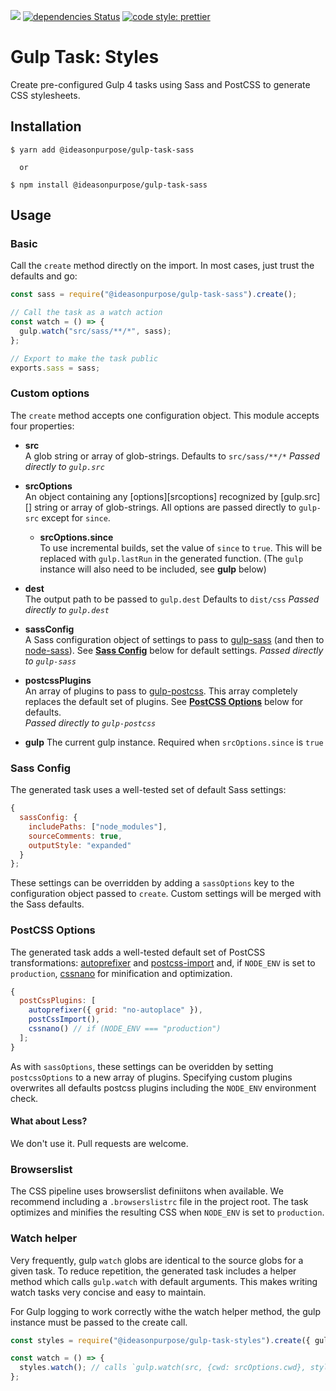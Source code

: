 ![](https://img.shields.io/npm/v/@ideasonpurpose/gulp-task-styles.svg)
[![dependencies Status](https://david-dm.org/ideasonpurpose/gulp-tasks/status.svg?path=packages/gulp-task-styles)](https://david-dm.org/ideasonpurpose/gulp-tasks?path=packages/gulp-task-imagemin)
[![code style: prettier](https://img.shields.io/badge/code_style-prettier-ff69b4.svg)](https://github.com/prettier/prettier)

# Gulp Task: Styles

Create pre-configured Gulp 4 tasks using Sass and PostCSS to generate CSS stylesheets.

## Installation

```
$ yarn add @ideasonpurpose/gulp-task-sass

  or

$ npm install @ideasonpurpose/gulp-task-sass
```

## Usage

### Basic

Call the `create` method directly on the import. In most cases, just trust the defaults and go:

```js
const sass = require("@ideasonpurpose/gulp-task-sass").create();

// Call the task as a watch action
const watch = () => {
  gulp.watch("src/sass/**/*", sass);
};

// Export to make the task public
exports.sass = sass;
```

### Custom options

The `create` method accepts one configuration object. This module accepts four properties:

- **src**  
  A glob string or array of glob-strings. Defaults to `src/sass/**/*`
  _Passed directly to `gulp.src`_

- **srcOptions**  
  An object containing any [options][srcoptions] recognized by [gulp.src][] string or array of glob-strings. All options are passed directly to `gulp-src` except for `since`.

  - **srcOptions.since**  
    To use incremental builds, set the value of `since` to `true`. This will be replaced with `gulp.lastRun` in the generated function. (The `gulp` instance will also need to be included, see **gulp** below)

- **dest**  
  The output path to be passed to `gulp.dest` Defaults to `dist/css`
  _Passed directly to `gulp.dest`_

- **sassConfig**  
  A Sass configuration object of settings to pass to [gulp-sass][] (and then to [node-sass][]). See [**Sass Config**](#sass-config) below for default settings.
  _Passed directly to `gulp-sass`_

- **postcssPlugins**  
  An array of plugins to pass to [gulp-postcss][]. This array completely replaces the default set of plugins. See [**PostCSS Options**](#postcss-options) below for defaults.  
  _Passed directly to `gulp-postcss`_

- **gulp**
  The current gulp instance. Required when `srcOptions.since` is `true`

### Sass Config

The generated task uses a well-tested set of default Sass settings:

```js
{
  sassConfig: {
    includePaths: ["node_modules"],
    sourceComments: true,
    outputStyle: "expanded"
  }
};
```

These settings can be overridden by adding a `sassOptions` key to the configuration object passed to `create`. Custom settings will be merged with the Sass defaults.

### PostCSS Options

The generated task adds a well-tested default set of PostCSS transformations: [autoprefixer][] and [postcss-import][] and, if `NODE_ENV` is set to `production`, [cssnano][] for minification and optimization.

```js
{
  postCssPlugins: [
    autoprefixer({ grid: "no-autoplace" }),
    postCssImport(),
    cssnano() // if (NODE_ENV === "production")
  ];
}
```

As with `sassOptions`, these settings can be overidden by setting `postcssOptions` to a new array of plugins. Specifying custom plugins overwrites all defaults postcss plugins including the `NODE_ENV` environment check.

#### What about Less?

We don't use it. Pull requests are welcome.

### Browserslist

The CSS pipeline uses browserslist definiitons when available. We recommend including a `.browserslistrc` file in the project root. The task optimizes and minifies the resulting CSS when `NODE_ENV` is set to `production`.

### Watch helper

Very frequently, gulp `watch` globs are identical to the source globs for a given task. To reduce repetition, the generated task includes a helper method which calls `gulp.watch` with default arguments. This makes writing watch tasks very concise and easy to maintain.

For Gulp logging to work correctly withe the watch helper method, the gulp instance must be passed to the create call.

```js
const styles = require("@ideasonpurpose/gulp-task-styles").create({ gulp });

const watch = () => {
  styles.watch(); // calls `gulp.watch(src, {cwd: srcOptions.cwd}, styles)`
};
```

[browserslist]: https://github.com/browserslist/browserslist
[cssnano]: https://cssnano.co/
[autoprefixer]: https://github.com/postcss/autoprefixer
[postcss-import]: https://github.com/postcss/postcss-import
[gulp-sass]: https://github.com/dlmanning/gulp-sass
[node-sass]: https://github.com/sass/node-sass
[gulp-postcss]: https://github.com/postcss/gulp-postcss
